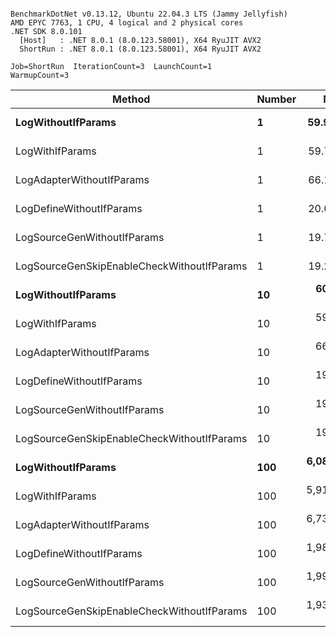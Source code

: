 ```

BenchmarkDotNet v0.13.12, Ubuntu 22.04.3 LTS (Jammy Jellyfish)
AMD EPYC 7763, 1 CPU, 4 logical and 2 physical cores
.NET SDK 8.0.101
  [Host]   : .NET 8.0.1 (8.0.123.58001), X64 RyuJIT AVX2
  ShortRun : .NET 8.0.1 (8.0.123.58001), X64 RyuJIT AVX2

Job=ShortRun  IterationCount=3  LaunchCount=1  
WarmupCount=3  

```
| Method                                     | Number | Mean        | Error        | StdDev    | Min         | Max         | Gen0   | Allocated |
|------------------------------------------- |------- |------------:|-------------:|----------:|------------:|------------:|-------:|----------:|
| **LogWithoutIfParams**                         | **1**      |    **59.96 ns** |     **0.861 ns** |  **0.047 ns** |    **59.91 ns** |    **60.00 ns** | **0.0010** |      **88 B** |
| LogWithIfParams                            | 1      |    59.72 ns |     3.147 ns |  0.173 ns |    59.55 ns |    59.89 ns | 0.0010 |      88 B |
| LogAdapterWithoutIfParams                  | 1      |    66.10 ns |     3.185 ns |  0.175 ns |    65.97 ns |    66.30 ns | 0.0010 |      88 B |
| LogDefineWithoutIfParams                   | 1      |    20.00 ns |     0.397 ns |  0.022 ns |    19.98 ns |    20.03 ns |      - |         - |
| LogSourceGenWithoutIfParams                | 1      |    19.75 ns |     0.371 ns |  0.020 ns |    19.73 ns |    19.77 ns |      - |         - |
| LogSourceGenSkipEnableCheckWithoutIfParams | 1      |    19.23 ns |     0.578 ns |  0.032 ns |    19.19 ns |    19.25 ns |      - |         - |
| **LogWithoutIfParams**                         | **10**     |   **605.56 ns** |    **19.237 ns** |  **1.054 ns** |   **604.34 ns** |   **606.20 ns** | **0.0105** |     **880 B** |
| LogWithIfParams                            | 10     |   599.34 ns |    30.666 ns |  1.681 ns |   598.16 ns |   601.27 ns | 0.0105 |     880 B |
| LogAdapterWithoutIfParams                  | 10     |   662.44 ns |    10.537 ns |  0.578 ns |   661.77 ns |   662.79 ns | 0.0105 |     880 B |
| LogDefineWithoutIfParams                   | 10     |   198.25 ns |     1.337 ns |  0.073 ns |   198.17 ns |   198.31 ns |      - |         - |
| LogSourceGenWithoutIfParams                | 10     |   198.11 ns |    27.734 ns |  1.520 ns |   197.22 ns |   199.87 ns |      - |         - |
| LogSourceGenSkipEnableCheckWithoutIfParams | 10     |   193.68 ns |    36.717 ns |  2.013 ns |   191.46 ns |   195.38 ns |      - |         - |
| **LogWithoutIfParams**                         | **100**    | **6,084.12 ns** |   **641.754 ns** | **35.177 ns** | **6,053.53 ns** | **6,122.55 ns** | **0.0992** |    **8800 B** |
| LogWithIfParams                            | 100    | 5,913.41 ns |   208.913 ns | 11.451 ns | 5,901.12 ns | 5,923.78 ns | 0.0992 |    8800 B |
| LogAdapterWithoutIfParams                  | 100    | 6,739.16 ns | 1,404.343 ns | 76.977 ns | 6,694.60 ns | 6,828.04 ns | 0.0992 |    8800 B |
| LogDefineWithoutIfParams                   | 100    | 1,985.37 ns |    16.682 ns |  0.914 ns | 1,984.59 ns | 1,986.38 ns |      - |         - |
| LogSourceGenWithoutIfParams                | 100    | 1,996.96 ns |   296.445 ns | 16.249 ns | 1,985.96 ns | 2,015.62 ns |      - |         - |
| LogSourceGenSkipEnableCheckWithoutIfParams | 100    | 1,931.43 ns |   136.441 ns |  7.479 ns | 1,923.27 ns | 1,937.96 ns |      - |         - |
